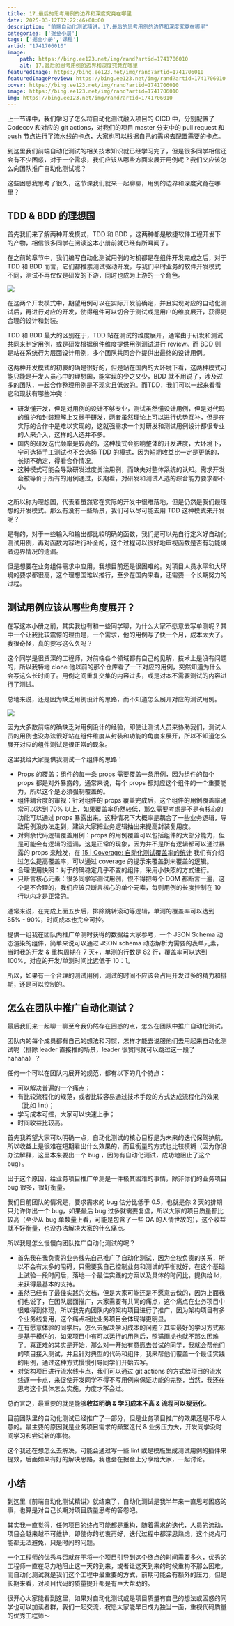 ```yaml
---
title: 17.最后的思考用例的边界和深度究竟在哪里
date: 2025-03-12T02:22:46+08:00
description: "前端自动化测试精讲，17.最后的思考用例的边界和深度究竟在哪里"
categories: ['掘金小册']
tags: ['掘金小册','课程']
artid: "1741706010"
image:
    path: https://bing.ee123.net/img/rand?artid=1741706010
    alt: 17.最后的思考用例的边界和深度究竟在哪里
featuredImage: https://bing.ee123.net/img/rand?artid=1741706010
featuredImagePreview: https://bing.ee123.net/img/rand?artid=1741706010
cover: https://bing.ee123.net/img/rand?artid=1741706010
image: https://bing.ee123.net/img/rand?artid=1741706010
img: https://bing.ee123.net/img/rand?artid=1741706010
---
```


上一节课中，我们学习了怎么将自动化测试融入项目的 CICD 中，分别配置了 Codecov 和对应的 git actions，对我们的项目 master 分支中的 pull request 和 push 节点进行了流水线的卡点，大家也可以根据自己的需求去配置需要的卡点。

到这里我们前端自动化测试的相关技术知识就已经学习完了，但是很多同学相信还会有不少困惑，对于一个需求，我们应该从哪些方面来展开用例呢？我们又应该怎么向团队推广自动化测试呢？

这些困惑我思考了很久，这节课我们就来一起聊聊，用例的边界和深度究竟在哪里？

## TDD & BDD 的理想国

首先我们来了解两种开发模式，TDD 和 BDD ，这两种都是敏捷软件工程开发下的产物，相信很多同学在阅读这本小册前就已经有所耳闻了。

在之前的章节中，我们编写自动化测试用例的时机都是在组件开发完成之后，对于 TDD 和 BDD 而言，它们都推崇测试驱动开发，与我们平时业务的软件开发模式不同，测试不再仅仅是研发的下游，同时也成为上游的一个角色。

![](https://p3-juejin.byteimg.com/tos-cn-i-k3u1fbpfcp/430f312a5e824e868dd5cf564ab9307b~tplv-k3u1fbpfcp-zoom-1.image)

在这两个开发模式中，期望用例可以在实际开发前确定，并且实现对应的自动化测试后，再进行对应的开发，使得组件可以切合于测试或是用户的维度展开，获得更合理的设计和封装。

TDD 和 BDD 最大的区别在于，TDD 站在测试的维度展开，通常由于研发和测试共同来制定用例，或是研发根据组件维度提供用例测试进行 review。而 BDD 则是站在系统行为层面设计用例，多个团队共同合作提供出最终的设计用例。

这两种开发模式的初衷的确是很好的，但是站在国内的大环境下看，这两种模式可能只能是开发人员心中的理想国，能实现的少之又少，BDD 就不用说了，涉及过多的团队，一起合作整理用例是不现实且低效的。而TDD，我们可以一起来看看它和现状有哪些冲突：

-   研发懂开发，但是对用例的设计不够专业，测试虽然懂设计用例，但是对代码的维护和封装理解上又弱于研发，两者虽然理论上可以进行优势互补，但是在实际的合作中是难以实现的，这就强需求一个对研发和测试用例设计都很专业的人来介入，这样的人选并不多。
-   国内的研发迭代频率是较高的，这种模式会影响整体的开发进度，大环境下，宁可选择手工测试也不会选择 TDD 的模式，因为短期收益比一定是更低的，长期不确定，得看合作情况。
-   这种模式可能会导致研发过度关注用例，而缺失对整体系统的认知。需求开发会被等价于所有的用例通过，长期看，对研发和测试人选的综合能力要求都不小。

之所以称为理想国，代表着虽然它在实际的开发中很难落地，但是仍然是我们最理想的开发模式。那么有没有一些场景，我们可以尽可能去用 TDD 这种模式来开发呢？

是有的，对于一些输入和输出都比较明确的函数，我们是可以先自行定义好自动化测试用例，再对函数内容进行补全的，这个过程可以很好地审视函数是否有功能或者边界情况的遗漏。

但是想要在业务组件需求中应用，我想目前还是很困难的。对项目人员水平和大环境的要求都很高，这个理想国难以推行，至少在国内来看，还需要一个长期努力的过程。

## 测试用例应该从哪些角度展开？

在写这本小册之前，其实我也有和一些同学聊，为什么大家不愿意去写单测呢？其中一个让我比较震惊的理由是，一个需求，他的用例写了快一个月，成本太大了。我很奇怪，真的要写这么久吗？

这个同学是很资深的工程师，对前端各个领域都有自己的见解，技术上是没有问题的，所以我特地 clone 他以前的那个仓库看了一下对应的用例，突然知道为什么会写这么长时间了。用例之间重复交集的内容过多，或是对本不需要测试的内容进行了测试。

总地来说，还是因为缺乏用例设计的思路，而不知道怎么展开对应的测试用例。

![](https://p3-juejin.byteimg.com/tos-cn-i-k3u1fbpfcp/bf0188d86fc44108a1957482db1b5491~tplv-k3u1fbpfcp-zoom-1.image)

因为大多数前端的确缺乏对用例设计的经验，即使让测试人员来协助我们，测试人员的用例也没办法很好站在组件维度从封装和功能的角度来展开，所以不知道怎么展开对应的组件测试是很正常的现象。

这里我给大家提供我测试一个组件的思路：

-   Props 的覆盖：组件的每一条 props 需要覆盖一条用例，因为组件的每个 props 都是对外暴露的。通常来说，每个 props 都对应这个组件的一个重要能力，所以这个是必须强制覆盖的。
-   组件耦合度的审视：针对组件的 props 覆盖完成后，这个组件的用例覆盖率通常可以达到 70% 以上，如果覆盖率仍然较低，那么需要考虑是不是有核心的功能可以通过 props 暴露出来。这种情况下大概率是耦合了一些业务逻辑，导致用例没办法走到，建议大家把业务逻辑抽出来提高封装复用度。
-   对剩余代码逻辑覆盖用例：props 的用例覆盖可以包括组件的大部分能力，但是可能会有逻辑的遗漏，这是正常的现象，因为并不是所有逻辑都可以通过暴露的 props 来触发，在 [15 | Coverage: 自动化测试覆盖率的统计](https://juejin.cn/book/7174044519350927395/section/7176804672613646376) 我们有介绍过怎么提高覆盖率，可以通过 coverage 的提示来覆盖到未覆盖的逻辑。
-   合理使用快照：对于的确稳定几乎不变的组件，采用小快照的方式进行。
-   只断言核心元素：很多同学写测试用例，恨不得把每个 DOM 都断言一遍，这个是不合理的，我们应该只断言核心的单个元素，每则用例的长度控制在 10 行以内才是正常的。

通常来说，在完成上面五步后，排除跳转滚动等逻辑，单测的覆盖率可以达到 85% - 90%，时间成本也完全可控。

提供一组我在团队内推广单测时获得的数据给大家参考，一个 JSON Schema 动态渲染的组件，简单来说可以通过 JSON schema 动态解析为需要的表单元素，当时我的开发 & 重构周期在 7 天+，单测的行数是 82 行，覆盖率可以达到 100%，对应的开发/单测时间比远低于 10：1。

所以，如果有一个合理的测试用例，测试的时间不应该会占用开发过多的精力和排期，还是可以控制的。

## 怎么在团队中推广自动化测试？

最后我们来一起聊一聊至今我仍然存在困惑的点，怎么在团队中推广自动化测试。

团队内的每个成员都有自己的想法和习惯，怎样才能去说服他们去用起来自动化测试呢（排除 leader 直接推的场景，leader 很赞同就可以跳过这一段了 hahaha）？

任何一个可以在团队内展开的规范，都有以下的几个特点：

-   可以解决普遍的一个痛点；
-   有比较流程化的规范，或者比较容易通过技术手段的方式达成流程化的效果（比如 lint)；
-   学习成本可控，大家可以快速上手；
-   时间收益比较高。

首先我希望大家可以明确一点，自动化测试的核心目标是为未来的迭代保驾护航，所以收益上是很难在短期看出什么效果的，而且衡量的方式也比较模糊（因为你没办法解释，这里本来要出一个 bug ，因为有自动化测试，成功地阻止了这个 bug）。

出于这个原因，给业务项目推广单测是一件极其困难的事情，除非你们的业务项目 bug 很多，很好衡量。

我们目前团队的情况是，要求需求的 bug 估分比低于 0.5，也就是你 2 天的排期只允许你出一个 bug，如果最后 bug 过多就需要复盘，所以大家的项目质量都比较高（至少从 bug 单数量上看，可能是包含了一些 QA 的人情世故的），这个收益就不好衡量，也没办法解决大家的什么痛点。

所以我是怎么慢慢向团队推广自动化测试的呢？

-   首先我在我负责的业务线先自己推广了自动化测试，因为全权负责的关系，所以不会有太多的阻碍，只需要我自己控制业务和测试的平衡就好，在这个基础上试验一段时间后，落地一个最佳实践的方案以及具体的时间比，提供给 ld，来获得最基本的支持。
-   虽然已经有了最佳实践的文档，但是大家可能还是不愿意去做的，因为上面我们也说了，在团队层面推广，大家需要有共同的痛点，这个痛点在业务项目中很难得到体现，所以我先向团队内的架构项目进行了推广，因为架构项目有多个业务线复用，这个痛点相比业务项目会体现得更明显。
-   在有愿意体验的同学后，怎么去解决学习成本的问题？其实最好的学习方式都是基于模仿的，如果项目中有可以运行的用例后，照猫画虎也就不那么困难了。真正难的其实是开始，那么对一开始有意愿去尝试的同学，我就会帮他们的项目接入测试，并且针对典型的代码和组件，我来帮他们覆盖一个最佳实践的用例，通过这种方式慢慢引导同学们开始去写。
-   对架构项目进行流水线卡点，我们可以通过 git actions 的方式给项目的流水线逐一卡点，来促使开发同学不得不写用例来保证功能的完整，当然，我还在思考这个具体怎么实施，力度才不会过。

总而言之，最重要的就是能够**收益明确 & 学习成本不高 & 流程可以规范化**。

目前团队里的自动化测试已经推广了一部分，但是业务项目推广的效果还是不尽人意的。最主要的原因就是业务项目需求的频繁迭代 & 业务压力大，开发同学没时间学习和尝试新的事物。

这个我还在想怎么去解决，可能会通过写一些 lint 或是模版生成测试用例的插件来提效，后面如果有好的解决思路，我也会在掘金上分享给大家，一起讨论。

## 小结

到这里《前端自动化测试精讲》就结束了，自动化测试是我半年来一直思考困惑的事，也算是对自己长期对项目质量思考的答卷吧。

其实我一直觉得，任何项目的终点可能都是重构，随着需求的迭代，人员的流动，项目会越来越不可维护，即使你的初衷再好，迭代过程中都深思熟虑，这个终点可能都无法避免，只是时间的问题。

一个工程师的优秀与否就在于将一个项目引导到这个终点的时间需要多久，优秀的工程师一直在尽力地阻止这一天的到来，或者让这天到来的时候重构不那么困难。而自动化测试就是我们这个工程中最重要的方式，前期可能会有额外的压力，但是长期来看，对项目代码的质量提升都是有巨大帮助的。

很开心大家能看到这里，如果对自动化测试或是项目质量有自己的想法或困惑的同学也可以加读者群，我们一起交流，祝愿大家能早日成为独当一面，重视代码质量的优秀工程师～